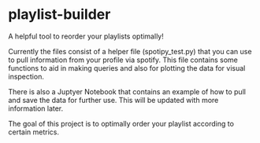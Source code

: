 # playlist-builder

A helpful tool to reorder your playlists optimally!

Currently the files consist of a helper file (spotipy_test.py) that you can use to pull information from your profile via spotify. This file contains some functions to aid in making queries and also for plotting the data for visual inspection.

There is also a Juptyer Notebook that contains an example of how to pull and save the data for further use. This will be updated with more information later.

The goal of this project is to optimally order your playlist according to certain metrics. 
